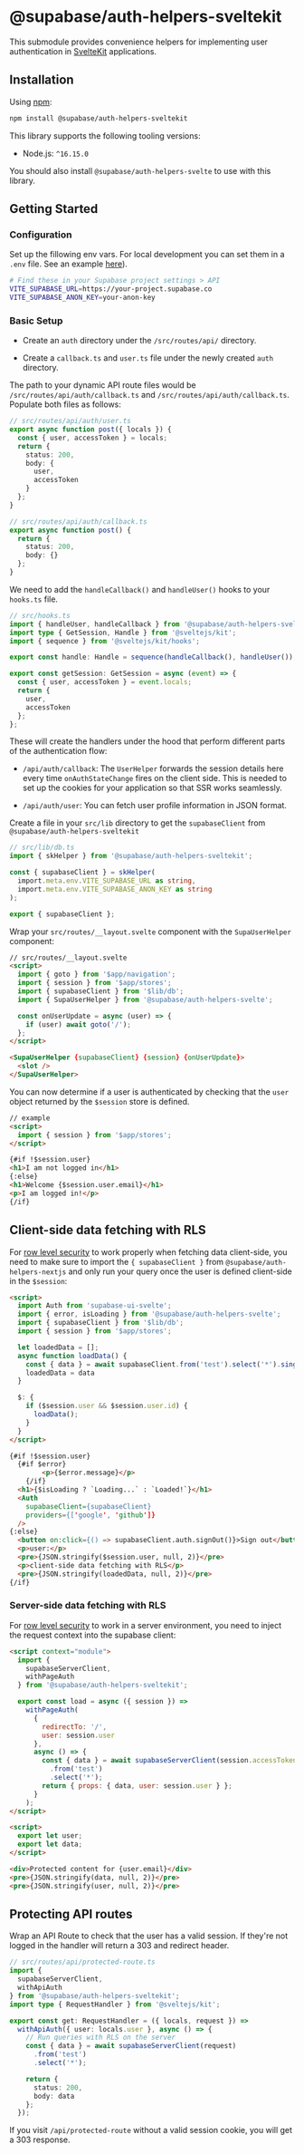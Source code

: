 # @supabase/auth-helpers-sveltekit

This submodule provides convenience helpers for implementing user authentication in [SvelteKit](https://kit.svelte.dev/) applications.

## Installation

Using [npm](https://npmjs.org):

```sh
npm install @supabase/auth-helpers-sveltekit
```

This library supports the following tooling versions:

- Node.js: `^16.15.0`

You should also install `@supabase/auth-helpers-svelte` to use with this library.

## Getting Started

### Configuration

Set up the fillowing env vars. For local development you can set them in a `.env` file. See an example [here](../../examples/sveltekit/example.env)).

```bash
# Find these in your Supabase project settings > API
VITE_SUPABASE_URL=https://your-project.supabase.co
VITE_SUPABASE_ANON_KEY=your-anon-key
```

### Basic Setup

- Create an `auth` directory under the `/src/routes/api/` directory.

- Create a `callback.ts` and `user.ts` file under the newly created `auth` directory.

The path to your dynamic API route files would be `/src/routes/api/auth/callback.ts` and `/src/routes/api/auth/callback.ts`. Populate both files as follows:

```ts
// src/routes/api/auth/user.ts
export async function post({ locals }) {
  const { user, accessToken } = locals;
  return {
    status: 200,
    body: {
      user,
      accessToken
    }
  };
}
```

```ts
// src/routes/api/auth/callback.ts
export async function post() {
  return {
    status: 200,
    body: {}
  };
}
```

We need to add the `handleCallback()` and `handleUser()` hooks to your `hooks.ts` file.

```ts
// src/hooks.ts
import { handleUser, handleCallback } from '@supabase/auth-helpers-sveltekit';
import type { GetSession, Handle } from '@sveltejs/kit';
import { sequence } from '@sveltejs/kit/hooks';

export const handle: Handle = sequence(handleCallback(), handleUser());

export const getSession: GetSession = async (event) => {
  const { user, accessToken } = event.locals;
  return {
    user,
    accessToken
  };
};
```

These will create the handlers under the hood that perform different parts of the authentication flow:

- `/api/auth/callback`: The `UserHelper` forwards the session details here every time `onAuthStateChange` fires on the client side. This is needed to set up the cookies for your application so that SSR works seamlessly.

- `/api/auth/user`: You can fetch user profile information in JSON format.

Create a file in your `src/lib` directory to get the `supabaseClient` from `@supabase/auth-helpers-sveltekit`

```ts
// src/lib/db.ts
import { skHelper } from '@supabase/auth-helpers-sveltekit';

const { supabaseClient } = skHelper(
  import.meta.env.VITE_SUPABASE_URL as string,
  import.meta.env.VITE_SUPABASE_ANON_KEY as string
);

export { supabaseClient };
```

Wrap your `src/routes/__layout.svelte` component with the `SupaUserHelper` component:

```html
// src/routes/__layout.svelte
<script>
  import { goto } from '$app/navigation';
  import { session } from '$app/stores';
  import { supabaseClient } from '$lib/db';
  import { SupaUserHelper } from '@supabase/auth-helpers-svelte';

  const onUserUpdate = async (user) => {
    if (user) await goto('/');
  };
</script>

<SupaUserHelper {supabaseClient} {session} {onUserUpdate}>
  <slot />
</SupaUserHelper>
```

You can now determine if a user is authenticated by checking that the `user` object returned by the `$session` store is defined.

```html
// example
<script>
  import { session } from '$app/stores';
</script>

{#if !$session.user}
<h1>I am not logged in</h1>
{:else}
<h1>Welcome {$session.user.email}</h1>
<p>I am logged in!</p>
{/if}
```

## Client-side data fetching with RLS

For [row level security](https://supabase.com/docs/learn/auth-deep-dive/auth-row-level-security) to work properly when fetching data client-side, you need to make sure to import the `{ supabaseClient }` from `@supabase/auth-helpers-nextjs` and only run your query once the user is defined client-side in the `$session`:

```html
<script>
  import Auth from 'supabase-ui-svelte';
  import { error, isLoading } from '@supabase/auth-helpers-svelte';
  import { supabaseClient } from '$lib/db';
  import { session } from '$app/stores';

  let loadedData = [];
  async function loadData() {
    const { data } = await supabaseClient.from('test').select('*').single();
    loadedData = data
  }

  $: {
    if ($session.user && $session.user.id) {
      loadData();
    }
  }
</script>

{#if !$session.user}
  {#if $error}
		<p>{$error.message}</p>
	{/if}
  <h1>{$isLoading ? `Loading...` : `Loaded!`}</h1>
  <Auth
    supabaseClient={supabaseClient}
    providers={['google', 'github']}
  />
{:else}
  <button on:click={() => supabaseClient.auth.signOut()}>Sign out</button>
  <p>user:</p>
  <pre>{JSON.stringify($session.user, null, 2)}</pre>
  <p>client-side data fetching with RLS</p>
  <pre>{JSON.stringify(loadedData, null, 2)}</pre>
{/if}
```

### Server-side data fetching with RLS

For [row level security](https://supabase.com/docs/learn/auth-deep-dive/auth-row-level-security) to work in a server environment, you need to inject the request context into the supabase client:

```html
<script context="module">
  import {
    supabaseServerClient,
    withPageAuth
  } from '@supabase/auth-helpers-sveltekit';

  export const load = async ({ session }) =>
    withPageAuth(
      {
        redirectTo: '/',
        user: session.user
      },
      async () => {
        const { data } = await supabaseServerClient(session.accessToken)
          .from('test')
          .select('*');
        return { props: { data, user: session.user } };
      }
    );
</script>

<script>
  export let user;
  export let data;
</script>

<div>Protected content for {user.email}</div>
<pre>{JSON.stringify(data, null, 2)}</pre>
<pre>{JSON.stringify(user, null, 2)}</pre>
```

## Protecting API routes

Wrap an API Route to check that the user has a valid session. If they're not logged in the handler will return a
303 and redirect header.

```ts
// src/routes/api/protected-route.ts
import {
  supabaseServerClient,
  withApiAuth
} from '@supabase/auth-helpers-sveltekit';
import type { RequestHandler } from '@sveltejs/kit';

export const get: RequestHandler = ({ locals, request }) =>
  withApiAuth({ user: locals.user }, async () => {
    // Run queries with RLS on the server
    const { data } = await supabaseServerClient(request)
      .from('test')
      .select('*');

    return {
      status: 200,
      body: data
    };
  });
```

If you visit `/api/protected-route` without a valid session cookie, you will get a 303 response.
